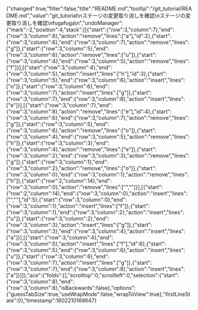 {"changed":true,"filter":false,"title":"README.md","tooltip":"/git_tutorial/README.md","value":"git_tutorial\nステージの変更取り消しを確認\nステージの変更取り消しを確認\nfugafuga\n","undoManager":{"mark":-2,"position":4,"stack":[[{"start":{"row":3,"column":7},"end":{"row":3,"column":8},"action":"remove","lines":["a"],"id":2},{"start":{"row":3,"column":6},"end":{"row":3,"column":7},"action":"remove","lines":["g"]},{"start":{"row":3,"column":5},"end":{"row":3,"column":6},"action":"remove","lines":["u"]},{"start":{"row":3,"column":4},"end":{"row":3,"column":5},"action":"remove","lines":["f"]}],[{"start":{"row":3,"column":4},"end":{"row":3,"column":5},"action":"insert","lines":["h"],"id":3},{"start":{"row":3,"column":5},"end":{"row":3,"column":6},"action":"insert","lines":["o"]},{"start":{"row":3,"column":6},"end":{"row":3,"column":7},"action":"insert","lines":["g"]},{"start":{"row":3,"column":7},"end":{"row":3,"column":8},"action":"insert","lines":["e"]}],[{"start":{"row":3,"column":7},"end":{"row":3,"column":8},"action":"remove","lines":["e"],"id":4},{"start":{"row":3,"column":6},"end":{"row":3,"column":7},"action":"remove","lines":["g"]},{"start":{"row":3,"column":5},"end":{"row":3,"column":6},"action":"remove","lines":["o"]},{"start":{"row":3,"column":4},"end":{"row":3,"column":5},"action":"remove","lines":["h"]},{"start":{"row":3,"column":3},"end":{"row":3,"column":4},"action":"remove","lines":["e"]},{"start":{"row":3,"column":2},"end":{"row":3,"column":3},"action":"remove","lines":["g"]},{"start":{"row":3,"column":1},"end":{"row":3,"column":2},"action":"remove","lines":["o"]},{"start":{"row":3,"column":0},"end":{"row":3,"column":1},"action":"remove","lines":["h"]},{"start":{"row":2,"column":14},"end":{"row":3,"column":0},"action":"remove","lines":["",""]}],[{"start":{"row":2,"column":14},"end":{"row":3,"column":0},"action":"insert","lines":["",""],"id":5},{"start":{"row":3,"column":0},"end":{"row":3,"column":1},"action":"insert","lines":["f"]},{"start":{"row":3,"column":1},"end":{"row":3,"column":2},"action":"insert","lines":["u"]},{"start":{"row":3,"column":2},"end":{"row":3,"column":3},"action":"insert","lines":["g"]},{"start":{"row":3,"column":3},"end":{"row":3,"column":4},"action":"insert","lines":["a"]}],[{"start":{"row":3,"column":4},"end":{"row":3,"column":5},"action":"insert","lines":["f"],"id":6},{"start":{"row":3,"column":5},"end":{"row":3,"column":6},"action":"insert","lines":["u"]},{"start":{"row":3,"column":6},"end":{"row":3,"column":7},"action":"insert","lines":["g"]},{"start":{"row":3,"column":7},"end":{"row":3,"column":8},"action":"insert","lines":["a"]}]]},"ace":{"folds":[],"scrolltop":0,"scrollleft":0,"selection":{"start":{"row":3,"column":8},"end":{"row":3,"column":8},"isBackwards":false},"options":{"guessTabSize":true,"useWrapMode":false,"wrapToView":true},"firstLineState":0},"timestamp":1602210169647}